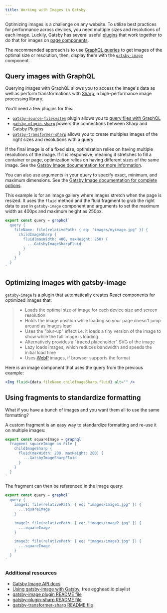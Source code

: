 ```yaml
---
title: Working with Images in Gatsby
---
```


Optimizing images is a challenge on any website. To utilize best practices for performance across devices, you need multiple sizes and resolutions of each image. Luckily, Gatsby has several useful [plugins](/docs/plugins/) that work together to do that for images on [page components](/docs/building-with-components/#page-components).

The recommended approach is to use [GraphQL queries](/docs/graphql-concepts/) to get images of the optimal size or resolution, then, display them with the [`gatsby-image`](/packages/gatsby-image/) component.

## Query images with GraphQL

Querying images with GraphQL allows you to access the image's data as well as perform transformations with [Sharp](https://github.com/lovell/sharp), a high-performance image processing library.

You'll need a few plugins for this:

- [`gatsby-source-filesystem`](/packages/gatsby-source-filesystem/) plugin allows you to [query files with GraphQL](/docs/graphql-concepts/#images)
- [`gatsby-plugin-sharp`](/packages/gatsby-plugin-sharp) powers the connections between Sharp and Gatsby Plugins
- [`gatsby-transformer-sharp`](/packages/gatsby-transformer-sharp/) allows you to create multiples images of the right sizes and resolutions with a query

If the final image is of a fixed size, optimization relies on having multiple resolutions of the image. If it is responsive, meaning it stretches to fill a container or page, optimization relies on having different sizes of the same image. See the [Gatsby Image documentation for more information](/packages/gatsby-image/#two-types-of-responsive-images).

You can also use arguments in your query to specify exact, minimum, and maximum dimensions. See the [Gatsby Image documentation for complete options](/packages/gatsby-image/#two-types-of-responsive-images).

This example is for an image gallery where images stretch when the page is resized. It uses the `fluid` method and the fluid fragment to grab the right data to use in `gatsby-image` component and arguments to set the maximum width as 400px and maximum height as 250px.

```js
export const query = graphql`
  query {
    fileName: file(relativePath: { eq: "images/myimage.jpg" }) {
      childImageSharp {
        fluid(maxWidth: 400, maxHeight: 250) {
          ...GatsbyImageSharpFluid
        }
      }
    }
  }
`
```

## Optimizing images with gatsby-image

[`gatsby-image`](/packages/gatsby-image/) is a plugin that automatically creates React components for optimized images that:

> - Loads the optimal size of image for each device size and screen resolution
> - Holds the image position while loading so your page doesn't jump around as images load
> - Uses the "blur-up" effect i.e. it loads a tiny version of the image to show while the full image is loading
> - Alternatively provides a "traced placeholder" SVG of the image
> - Lazy loads images, which reduces bandwidth and speeds the initial load time
> - Uses [WebP](https://developers.google.com/speed/webp/) images, if browser supports the format

Here is an image component that uses the query from the previous example:

```jsx
<Img fluid={data.fileName.childImageSharp.fluid} alt="" />
```

## Using fragments to standardize formatting

What if you have a bunch of images and you want them all to use the same formatting?

A custom fragment is an easy way to standardize formatting and re-use it on multiple images:

```js
export const squareImage = graphql`
  fragment squareImage on File {
    childImageSharp {
      fluid(maxWidth: 200, maxHeight: 200) {
        ...GatsbyImageSharpFluid
      }
    }
  }
`
```

The fragment can then be referenced in the image query:

```js
export const query = graphql`
  query {
    image1: file(relativePath: { eq: "images/image1.jpg" }) {
      ...squareImage
    }

    image2: file(relativePath: { eq: "images/image2.jpg" }) {
      ...squareImage
    }

    image3: file(relativePath: { eq: "images/image3.jpg" }) {
      ...squareImage
    }
  }
`
```

### Additional resources

- [Gatsby Image API docs](/docs/gatsby-image/)
- [Using gatsby-image with Gatsby](https://egghead.io/playlists/using-gatsby-image-with-gatsby-ea85129e), free egghead.io playlist
- [gatsby-image plugin README file](/packages/gatsby-image/)
- [gatsby-plugin-sharp README file](/packages/gatsby-plugin-sharp/)
- [gatsby-transformer-sharp README file](/packages/gatsby-transformer-sharp/)
